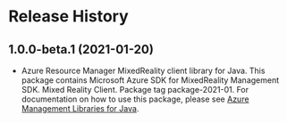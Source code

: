 # Release History

## 1.0.0-beta.1 (2021-01-20)

- Azure Resource Manager MixedReality client library for Java. This package contains Microsoft Azure SDK for MixedReality Management SDK. Mixed Reality Client. Package tag package-2021-01. For documentation on how to use this package, please see [Azure Management Libraries for Java](https://aka.ms/azsdk/java/mgmt).
